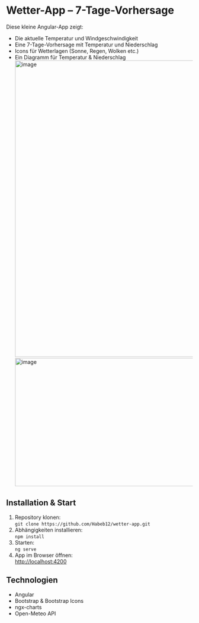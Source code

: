 # Wetter-App – 7-Tage-Vorhersage

Diese kleine Angular-App zeigt:
- Die aktuelle Temperatur und Windgeschwindigkeit
- Eine 7-Tage-Vorhersage mit Temperatur und Niederschlag
- Icons für Wetterlagen (Sonne, Regen, Wolken etc.)
- Ein Diagramm für Temperatur & Niederschlag
<img width="1097" height="798" alt="image" src="https://github.com/user-attachments/assets/c48b3615-a0d3-4349-ac69-7ac851eb8383" />        <img width="1070" height="345" alt="image" src="https://github.com/user-attachments/assets/dae331a6-0904-46c6-aa59-232cb530f92d" />
  

## Installation & Start
1. Repository klonen:  
   `git clone https://github.com/Habeb12/wetter-app.git`
2. Abhängigkeiten installieren:  
   `npm install`
3. Starten:  
   `ng serve`
4. App im Browser öffnen:  
   [http://localhost:4200](http://localhost:4200)

## Technologien
- Angular
- Bootstrap & Bootstrap Icons
- ngx-charts
- Open-Meteo API


